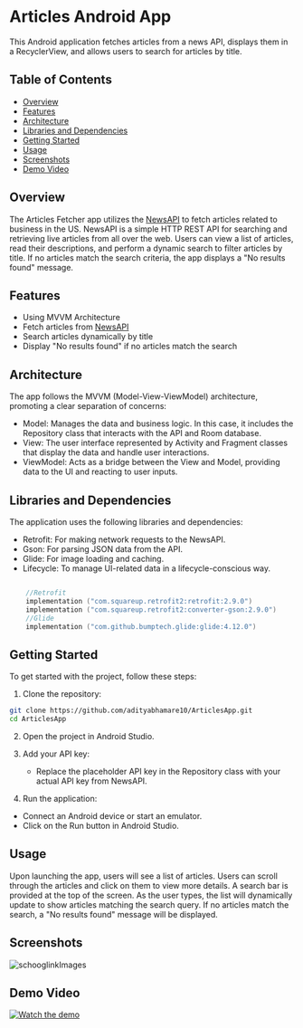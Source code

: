# Articles Android App
This Android application fetches articles from a news API, displays them in a RecyclerView, and allows users to search for articles by title.

## Table of Contents
- [Overview](#overview)
- [Features](#features)
- [Architecture](#architecture)
- [Libraries and Dependencies](#libraries-and-dependencies)
- [Getting Started](#getting-started)
- [Usage](#usage)
- [Screenshots](#screenshots)
- [Demo Video](#demo-video)


## Overview
The Articles Fetcher app utilizes the [NewsAPI](https://newsapi.org) to fetch articles related to business in the US. NewsAPI is a simple HTTP REST API for searching and retrieving live articles from all over the web. Users can view a list of articles, read their descriptions, and perform a dynamic search to filter articles by title. If no articles match the search criteria, the app displays a "No results found" message.

## Features
- Using MVVM Architecture
- Fetch articles from [NewsAPI](https://newsapi.org)
- Search articles dynamically by title
- Display "No results found" if no articles match the search

## Architecture
The app follows the MVVM (Model-View-ViewModel) architecture, promoting a clear separation of concerns:

* Model: Manages the data and business logic. In this case, it includes the Repository class that interacts with the API and Room database.
* View: The user interface represented by Activity and Fragment classes that display the data and handle user interactions.
* ViewModel: Acts as a bridge between the View and Model, providing data to the UI and reacting to user inputs.
  
## Libraries and Dependencies
The application uses the following libraries and dependencies:

* Retrofit: For making network requests to the NewsAPI.
* Gson: For parsing JSON data from the API.
* Glide: For image loading and caching.
* Lifecycle: To manage UI-related data in a lifecycle-conscious way.

```kt

    //Retrofit
    implementation ("com.squareup.retrofit2:retrofit:2.9.0")
    implementation ("com.squareup.retrofit2:converter-gson:2.9.0")
    //Glide
    implementation ("com.github.bumptech.glide:glide:4.12.0")

```
  
## Getting Started
To get started with the project, follow these steps:

1. Clone the repository:
```sh
git clone https://github.com/adityabhamare10/ArticlesApp.git
cd ArticlesApp
```
2. Open the project in Android Studio.


3. Add your API key:
   * Replace the placeholder API key in the Repository class with your actual API key from NewsAPI.
5. Run the application:
  * Connect an Android device or start an emulator.
  * Click on the Run button in Android Studio.
    
## Usage
Upon launching the app, users will see a list of articles.
Users can scroll through the articles and click on them to view more details.
A search bar is provided at the top of the screen. As the user types, the list will dynamically update to show articles matching the search query.
If no articles match the search, a "No results found" message will be displayed.

## Screenshots
![schooglinkImages](https://github.com/user-attachments/assets/0b5a2f23-4f5c-4047-a284-3c8a5bbde8e2)

## Demo Video
  
[![Watch the demo](images/demo_thumbnail.png)](https://drive.google.com/file/d/11kXlDhpfTM3nl0LwInlk2Cqs6CVwxfcl/view?usp=sharing)

